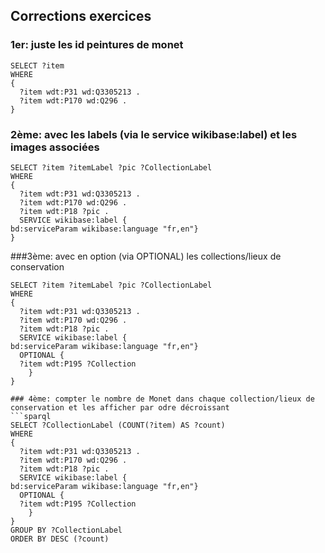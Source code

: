 ## Corrections exercices

### 1er: juste les id peintures de monet 
```sparql
SELECT ?item 
WHERE
{
  ?item wdt:P31 wd:Q3305213 .
  ?item wdt:P170 wd:Q296 .
}
```

### 2ème: avec les labels (via le service wikibase:label) et les images associées
```sparql
SELECT ?item ?itemLabel ?pic ?CollectionLabel
WHERE
{
  ?item wdt:P31 wd:Q3305213 .
  ?item wdt:P170 wd:Q296 .
  ?item wdt:P18 ?pic .
  SERVICE wikibase:label { 
bd:serviceParam wikibase:language "fr,en"}
}
```

###3ème: avec en option (via OPTIONAL) les collections/lieux de conservation
```sparql
SELECT ?item ?itemLabel ?pic ?CollectionLabel
WHERE
{
  ?item wdt:P31 wd:Q3305213 .
  ?item wdt:P170 wd:Q296 .
  ?item wdt:P18 ?pic .
  SERVICE wikibase:label { 
bd:serviceParam wikibase:language "fr,en"}
  OPTIONAL { 
  ?item wdt:P195 ?Collection
    }
}

### 4ème: compter le nombre de Monet dans chaque collection/lieux de conservation et les afficher par odre décroissant
```sparql
SELECT ?CollectionLabel (COUNT(?item) AS ?count)
WHERE
{
  ?item wdt:P31 wd:Q3305213 .
  ?item wdt:P170 wd:Q296 .
  ?item wdt:P18 ?pic .
  SERVICE wikibase:label { 
bd:serviceParam wikibase:language "fr,en"}
  OPTIONAL { 
  ?item wdt:P195 ?Collection
    }
}
GROUP BY ?CollectionLabel
ORDER BY DESC (?count)
```

